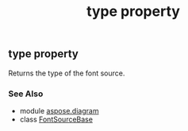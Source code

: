 ﻿---
title: type property
second_title: Aspose.Diagram for Python via .NET API References
description: 
type: docs
weight: 30
url: /python-net/aspose.diagram/fontsourcebase/type/
is_root: false
---

## type property


Returns the type of the font source.

### See Also
* module [aspose.diagram](../../)
* class [FontSourceBase](/diagram/python-net/aspose.diagram/fontsourcebase)
